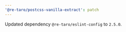 ```yaml
---
'@re-taro/postcss-vanilla-extract': patch
---
```


Updated dependency `@re-taro/eslint-config` to `2.5.0`.
